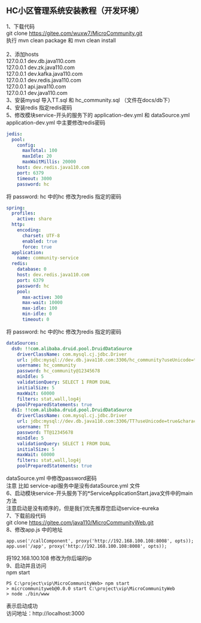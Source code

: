 ## HC小区管理系统安装教程（开发环境）

1、下载代码 <br/>
git clone https://gitee.com/wuxw7/MicroCommunity.git <br/>
执行 mvn clean package  和 mvn clean install<br/><br/>
2、添加hosts<br/>
127.0.0.1 dev.db.java110.com <br/>
127.0.0.1 dev.zk.java110.com <br/>
127.0.0.1 dev.kafka.java110.com <br/>
127.0.0.1 dev.redis.java110.com <br/>
127.0.0.1 api.java110.com <br/>
127.0.0.1 dev.java110.com <br/>
3、安装mysql 导入TT.sql 和 hc_community.sql （文件在docs/db下）<br/>
4、安装redis 指定redis密码<br/>
5、修改模块service-开头的服务下的 application-dev.yml 和 dataSource.yml<br/>
application-dev.yml 中主要修改redis密码

```yaml
jedis:
  pool:
    config:
      maxTotal: 100
      maxIdle: 20
      maxWaitMillis: 20000
    host: dev.redis.java110.com
    port: 6379
    timeout: 3000
    password: hc
```
将 password: hc 中的hc 修改为redis 指定的密码
```yaml
spring:
  profiles:
    active: share
  http:
    encoding:
      charset: UTF-8
      enabled: true
      force: true
  application:
    name: community-service
  redis:
    database: 0
    host: dev.redis.java110.com
    port: 6379
    password: hc
    pool:
      max-active: 300
      max-wait: 10000
      max-idle: 100
      min-idle: 0
      timeout: 0
```
将 password: hc 中的hc 修改为redis 指定的密码<br/>
```yaml
dataSources:
  ds0: !!com.alibaba.druid.pool.DruidDataSource
    driverClassName: com.mysql.cj.jdbc.Driver
    url: jdbc:mysql://dev.db.java110.com:3306/hc_community?useUnicode=true&characterEncoding=utf-8&serverTimezone=GMT%2B8
    username: hc_community
    password: hc_community@12345678
    minIdle: 5
    validationQuery: SELECT 1 FROM DUAL
    initialSize: 5
    maxWait: 60000
    filters: stat,wall,log4j
    poolPreparedStatements: true
  ds1: !!com.alibaba.druid.pool.DruidDataSource
    driverClassName: com.mysql.cj.jdbc.Driver
    url: jdbc:mysql://dev.db.java110.com:3306/TT?useUnicode=true&characterEncoding=utf-8&serverTimezone=GMT%2B8
    username: TT
    password: TT@12345678
    minIdle: 5
    validationQuery: SELECT 1 FROM DUAL
    initialSize: 5
    maxWait: 60000
    filters: stat,wall,log4j
    poolPreparedStatements: true
```
dataSource.yml 中修改password密码<br/>
注意 比如 service-api服务中是没有dataSource.yml 文件<br/>
6、启动模块service-开头服务下的*ServiceApplicationStart.java文件中的main方法<br/>
注意启动是没有顺序的，但是我们优先推荐您启动service-eureka<br/>
7、下载前段代码 <br/>
git clone https://gitee.com/java110/MicroCommunityWeb.git <br/>
8、修改app.js 中的地址<br/>
```shell script
app.use('/callComponent', proxy('http://192.168.100.108:8008', opts));
app.use('/app', proxy('http://192.168.100.108:8008', opts));
```
将192.168.100.108 修改为你后端的ip<br/>
9、启动并且访问<br/>
npm start
```shell script
PS C:\project\vip\MicroCommunityWeb> npm start
> micrcommunityweb@0.0.0 start C:\project\vip\MicroCommunityWeb
> node ./bin/www
```
表示启动成功<br/>
访问地址：http://localhost:3000